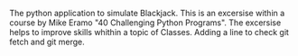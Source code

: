 The python application to simulate Blackjack.
This is an excersise within a course by Mike Eramo "40 Challenging Python Programs".
The excersise helps to improve skills whithin a topic of Classes. 
Adding a line to check  git fetch and git merge.
